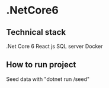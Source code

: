 # .NetCore6

## Technical stack
.Net Core 6
React js
SQL server
Docker

## How to run project
Seed data with "dotnet run /seed"